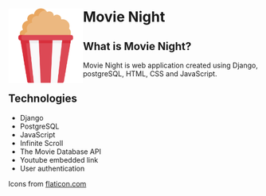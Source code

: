 # Movie Night <img align="left" width="150" height="150" src="movies/static/movies/icons/popcorn.png">

## What is Movie Night?

Movie Night is web application created using Django, postgreSQL, HTML, CSS and JavaScript.

## Technologies

- Django
- PostgreSQL
- JavaScript
- Infinite Scroll
- The Movie Database API
- Youtube embedded link
- User authentication

Icons from <a href="https://www.flaticon.com/">flaticon.com</a>
